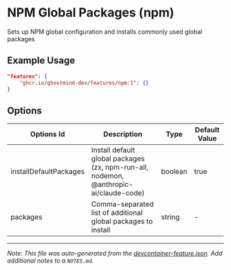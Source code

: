 
# NPM Global Packages (npm)

Sets up NPM global configuration and installs commonly used global packages

## Example Usage

```json
"features": {
    "ghcr.io/ghostmind-dev/features/npm:1": {}
}
```

## Options

| Options Id | Description | Type | Default Value |
|-----|-----|-----|-----|
| installDefaultPackages | Install default global packages (zx, npm-run-all, nodemon, @anthropic-ai/claude-code) | boolean | true |
| packages | Comma-separated list of additional global packages to install | string | - |



---

_Note: This file was auto-generated from the [devcontainer-feature.json](https://github.com/ghostmind-dev/features/blob/main/features/src/npm/devcontainer-feature.json).  Add additional notes to a `NOTES.md`._
